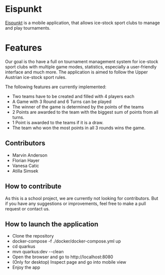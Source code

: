 [//]: # (TODO: Add Logo)

[//]: # (TODO: Add images of Figma design)

# Eispunkt

[Eispunkt](https://github.com/2425-4bhitm-itp/eispunkt)
is a mobile application, that allows ice-stock sport clubs to manage and play tournaments.

# Features

Our goal is tho have a full on tournament management system for ice-stock sport clubs
with multiple game modes, statistics,
especially a user-friendly interface and much more.
The application is aimed to follow the Upper Austrian ice-stock sport rules.

The following features are currently implemented:

- Two teams have to be created and filled with 4 players each
- A Game with 3 Round and 6 Turns can be played
- The winner of the game is determined by the points of the teams
- 2 Points are awarded to the team with the biggest sum of points from all turns.
- 1 Point is awarded to the teams if it is a draw.
- The team who won the most points in all 3 rounds wins the game.

## Contributors

- Marvin Anderson
- Florian Hayer
- Vanesa Catic
- Atilla Simsek

## How to contribute

As this is a school project, we are currently not looking for contributors.
But if you have any suggestions or improvements, feel free to make a pull request or contact us.

## How to launch the application

- Clone the repository
- docker-compose -f ./docker/docker-compose.yml up
- cd quarkus
- mvn quarkus:dev --clean
- Open the browser and go to http://localhost:8080
- (Only for desktop) Inspect page and go into mobile view
- Enjoy the app
